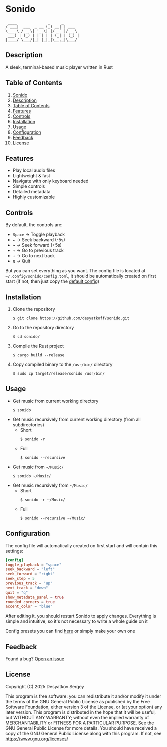# Sonido

```
 ____              _     _       
/ ___|  ___  _ __ (_) __| | ___  
\___ \ / _ \| '_ \| |/ _` |/ _ \ 
 ___) | (_) | | | | | (_| | (_) |
|____/ \___/|_| |_|_|\__,_|\___/
```


## Description

A sleek, terminal-based music player written in Rust


## Table of Contents

1. [Sonido](#sonido)
2. [Description](#description)
3. [Table of Contents](#table-of-contents)
4. [Features](#features)
5. [Controls](#controls)
6. [Installation](#installation)
7. [Usage](#usage)
8. [Configuration](#configuration)
9. [Feedback](#feedback)
10. [License](#license)


## Features

* Play local audio files
* Lightweight & fast
* Navigate with only keyboard needed
* Simple controls
* Detailed metadata
* Highly customizable


## Controls

By default, the controls are:

* `Space` -> Toggle playback
* `←` -> Seek backward (-5s)
* `→` -> Seek forward (+5s)
* `↑` -> Go to previous track
* `↓` -> Go to next track
* `Q` -> Quit

But you can set everything as you want. The config file is located at `~/.config/sonido/config.toml`, it should be automatically created on first start (if not, then just copy the [default config](assets/configs/default.toml))


## Installation

1. Clone the repository
    ```Shell
    $ git clone https://github.com/desyatkoff/sonido.git
    ```
2. Go to the repository directory
    ```Shell
    $ cd sonido/
    ```
3. Compile the Rust project
    ```Shell
    $ cargo build --release
    ```
4. Copy compiled binary to the `/usr/bin/` directory
    ```Shell
    $ sudo cp target/release/sonido /usr/bin/
    ```


## Usage

* Get music from current working directory
    ```Shell
    $ sonido
    ```
* Get music recursively from current working directory (from all subdirectories)
    + Short
        ```Shell
        $ sonido -r
        ```
    + Full
        ```Shell
        $ sonido --recursive
        ```
* Get music from `~/Music/`
    ```Shell
    $ sonido ~/Music/
    ```
* Get music recursively from `~/Music/`
    + Short
        ```Shell
        $ sonido -r ~/Music/
        ```
    + Full
        ```Shell
        $ sonido --recursive ~/Music/
        ```


## Configuration

The config file will automatically created on first start and will contain this settings:

```TOML
[config]
toggle_playback = "space"
seek_backward = "left"
seek_forward = "right"
seek_step = 5
previous_track = "up"
next_track = "down"
quit = "q"
show_metadata_panel = true
rounded_corners = true
accent_color = "blue"
```

After editing it, you should restart Sonido to apply changes. Everything is simple and intuitive, so it's not necessary to write a whole guide on it

Config presets you can find [here](assets/configs/) or simply make your own one


## Feedback  

Found a bug? [Open an issue](https://github.com/desyatkoff/sonido/issues/new)


## License

Copyright (C) 2025 Desyatkov Sergey

This program is free software: you can redistribute it and/or modify it under the terms of the GNU General Public License as published by the Free Software Foundation, either version 3 of the License, or (at your option) any later version. This program is distributed in the hope that it will be useful, but WITHOUT ANY WARRANTY; without even the implied warranty of MERCHANTABILITY or FITNESS FOR A PARTICULAR PURPOSE. See the GNU General Public License for more details. You should have received a copy of the GNU General Public License along with this program. If not, see <https://www.gnu.org/licenses/>

